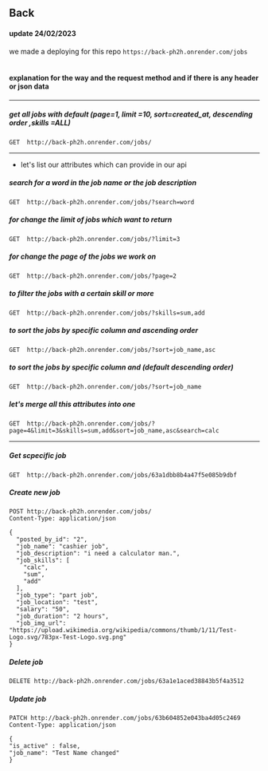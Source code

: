 ## Back

#### update 24/02/2023

we made a deploying for this repo
` https://back-ph2h.onrender.com/jobs `
<br>
<br>

#### explanation for the way and the request method and if there is any header or json data

---
##### get all jobs with default (page=1, limit =10, sort=created_at, descending order ,skills =ALL)
```
GET  http://back-ph2h.onrender.com/jobs/
```
---

* let's list our attributes which can provide in our api
##### search for a word in the job name or the job description
```
GET  http://back-ph2h.onrender.com/jobs/?search=word
```
##### for change the limit of jobs which want to return
```
GET  http://back-ph2h.onrender.com/jobs/?limit=3
```
##### for change the page of the jobs we work on
```
GET  http://back-ph2h.onrender.com/jobs/?page=2
```
##### to filter the jobs with a certain skill or more
```
GET  http://back-ph2h.onrender.com/jobs/?skills=sum,add
```
##### to sort the jobs by specific column and ascending order
```
GET  http://back-ph2h.onrender.com/jobs/?sort=job_name,asc
```
##### to sort the jobs by specific column and (default descending order)
```
GET  http://back-ph2h.onrender.com/jobs/?sort=job_name
```

##### let's merge all this attributes into one
```
GET  http://back-ph2h.onrender.com/jobs/?page=4&limit=3&skills=sum,add&sort=job_name,asc&search=calc
```

---
##### Get scpecific job
```
GET  http://back-ph2h.onrender.com/jobs/63a1dbb8b4a47f5e085b9dbf
```

##### Create new job
```
POST http://back-ph2h.onrender.com/jobs/
Content-Type: application/json

{
  "posted_by_id": "2",
  "job_name": "cashier job",
  "job_description": "i need a calculator man.",
  "job_skills": [
    "calc",
    "sum",
    "add"
  ],
  "job_type": "part job",
  "job_location": "test",
  "salary": "50",
  "job_duration": "2 hours",
  "job_img_url": "https://upload.wikimedia.org/wikipedia/commons/thumb/1/11/Test-Logo.svg/783px-Test-Logo.svg.png"
}
```
##### Delete job
```
DELETE http://back-ph2h.onrender.com/jobs/63a1e1aced38843b5f4a3512
```
##### Update job
```
PATCH http://back-ph2h.onrender.com/jobs/63b604852e043ba4d05c2469
Content-Type: application/json

{
"is_active" : false,
"job_name": "Test Name changed"
}

```





